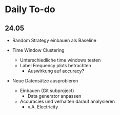 # Daily To-do

## 24.05

- Random Strategy einbauen als Baseline

- Time Window Clustering
  - Unterschiedliche time windows testen
  - Label Frequency plots betrachten
    - Auswirkung auf accuracy?
- Neue Datensätze ausprobieren
  - Einbauen (Git subproject)
    - Data generator anpassen
  - Accuracies und verhalten darauf analysieren
    - v.A. Electricity 


